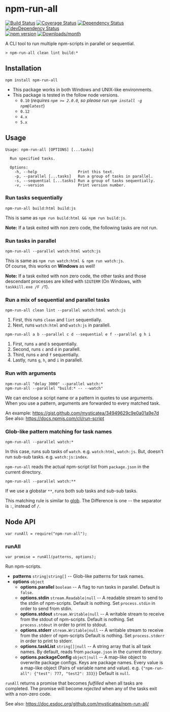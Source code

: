 # npm-run-all

[![Build Status](https://travis-ci.org/mysticatea/npm-run-all.svg)](https://travis-ci.org/mysticatea/npm-run-all)
[![Coverage Status](https://coveralls.io/repos/mysticatea/npm-run-all/badge.svg?branch=master&service=github)](https://coveralls.io/github/mysticatea/npm-run-all?branch=master)
[![Dependency Status](https://david-dm.org/mysticatea/npm-run-all.svg)](https://david-dm.org/mysticatea/npm-run-all)
[![devDependency Status](https://david-dm.org/mysticatea/npm-run-all/dev-status.svg)](https://david-dm.org/mysticatea/npm-run-all#info=devDependencies)<br>
[![npm version](https://img.shields.io/npm/v/npm-run-all.svg)](https://www.npmjs.com/package/npm-run-all)
[![Downloads/month](https://img.shields.io/npm/dm/npm-run-all.svg)](https://www.npmjs.com/package/npm-run-all)

A CLI tool to run multiple npm-scripts in parallel or sequential.

```
> npm-run-all clean lint build:*
```

## Installation

```
npm install npm-run-all
```

- This package works in both Windows and UNIX-like environments.
- This package is tested in the follow node versions.
  - `0.10` (*requires `npm >= 2.0.0`, so please run `npm install -g npm@latest`*)
  - `0.12`
  - `4.x`
  - `5.x`

## Usage

```
Usage: npm-run-all [OPTIONS] [...tasks]

  Run specified tasks.

  Options:
    -h, --help                  Print this text.
    -p, --parallel [...tasks]   Run a group of tasks in parallel.
    -s, --sequential [...tasks] Run a group of tasks sequentially.
    -v, --version               Print version number.
```

### Run tasks sequentially

```
npm-run-all build:html build:js
```

This is same as `npm run build:html && npm run build:js`.

**Note:** If a task exited with non zero code, the following tasks are not run.

### Run tasks in parallel

```
npm-run-all --parallel watch:html watch:js
```

This is same as `npm run watch:html & npm run watch:js`.<br>
Of course, this works on **Windows** as well!

**Note:** If a task exited with non zero code, the other tasks and those descendant processes are killed with `SIGTERM` (On Windows, with `taskkill.exe /F /T`).

### Run a mix of sequential and parallel tasks

```
npm-run-all clean lint --parallel watch:html watch:js
```

1. First, this runs `clean` and `lint` sequentially.
2. Next, runs `watch:html` and `watch:js` in parallell.

```
npm-run-all a b --parallel c d --sequential e f --parallel g h i
```

1. First, runs `a` and `b` sequentially.
2. Second, runs `c` and `d` in parallell.
3. Third, runs `e` and `f` sequentially.
4. Lastly, runs `g`, `h`, and `i` in parallell.

### Run with arguments

```
npm-run-all "delay 3000" --parallel watch:*
npm-run-all --parallel "build:* -- --watch"
```

We can enclose a script name or a pattern in quotes to use arguments.
When you use a pattern, arguments are forwarded to every matched task.

An example: https://gist.github.com/mysticatea/34949629c9e0a01a9e7d
See also: https://docs.npmjs.com/cli/run-script

### Glob-like pattern matching for task names

```
npm-run-all --parallel watch:*
```

In this case, runs sub tasks of `watch`. e.g. `watch:html`, `watch:js`.
But, doesn't run sub-sub tasks. e.g. `watch:js:index`.

`npm-run-all` reads the actual npm-script list from `package.json` in the current directory.

```
npm-run-all --parallel watch:**
```

If we use a globstar `**`, runs both sub tasks and sub-sub tasks.

This matching rule is similar to [glob](https://www.npmjs.com/package/glob#glob-primer).
The Difference is one -- the separator is `:`, instead of `/`.

## Node API

```
var runAll = require("npm-run-all");
```

### runAll

```
var promise = runAll(patterns, options);
```

Run npm-scripts.

- **patterns** `string|string[]` -- Glob-like patterns for task names.
- **options** `object`
  - **options.parallel** `boolean` --
    A flag to run tasks in parallel.
    Default is `false`.
  - **options.stdin** `stream.Readable|null` --
    A readable stream to send to the stdin of npm-scripts.
    Default is nothing.
    Set `process.stdin` in order to send from stdin.
  - **options.stdout** `stream.Writable|null` --
    A writable stream to receive from the stdout of npm-scripts.
    Default is nothing.
    Set `process.stdout` in order to print to stdout.
  - **options.stderr** `stream.Writable|null` --
    A writable stream to receive from the stderr of npm-scripts
    Default is nothing.
    Set `process.stderr` in order to print to stderr.
  - **options.taskList** `string[]|null` --
    A string array that is all task names.
    By default, reads from `package.json` in the current directory.
  - **options.packageConfig** `object|null` --
    A map-like object to overwrite package configs.
    Keys are package names.
    Every value is a map-like object (Pairs of variable name and value).
    e.g. `{"npm-run-all": {"test": 777, "test2": 333}}`
    Default is `null`.

`runAll` returns a promise that becomes *fulfilled* when all tasks are completed.
The promise will become *rejected* when any of the tasks exit with a non-zero code.

See also: https://doc.esdoc.org/github.com/mysticatea/npm-run-all/
